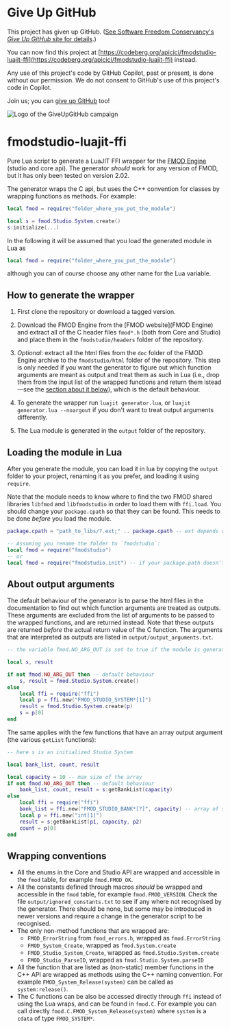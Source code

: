 # Give Up GitHub

This project has given up GitHub.  ([See Software Freedom Conservancy's *Give Up  GitHub* site for details](https://GiveUpGitHub.org).)

You can now find this project at [https://codeberg.org/apicici/fmodstudio-luajit-ffi](https://codeberg.org/apicici/fmodstudio-luajit-ffi) instead.

Any use of this project's code by GitHub Copilot, past or present, is done without our permission.  We do not consent to GitHub's use of this project's code in Copilot.

Join us; you can [give up GitHub](https://GiveUpGitHub.org) too!

![Logo of the GiveUpGitHub campaign](https://sfconservancy.org/img/GiveUpGitHub.png)

# fmodstudio-luajit-ffi
Pure Lua script to generate a LuaJIT FFI wrapper for the [FMOD Engine](https://fmod.com/) (studio and core api). The generator *should* work for any version of FMOD, but it has only been tested on version 2.02.

The generator wraps the C api, but uses the C++ convention for classes by wrapping functions as methods. For example:
```lua
local fmod = require("folder_where_you_put_the_module")

local s = fmod.Studio.System.create()
s:initialize(...)
```
In the following it will be assumed that you load the generated module in Lua as
```lua
local fmod = require("folder_where_you_put_the_module")
```
although you can of course choose any other name for the Lua variable.

## How to generate the wrapper
1. First clone the repository or download a tagged version.
2. Download the FMOD Engine from the [FMOD website](FMOD Engine) and extract all of the C header files `fmod*.h` (both from Core and Studio) and place them in the `fmodstudio/headers` folder of the repository.
3. *Optional*: extract all the html files from the `doc` folder of the FMOD Engine archive to the `fmodstudio/html` folder of the repository. This step is only needed if you want the generator to figure out which function arguments are meant as output and treat them as such in Lua (i.e., drop them from the input list of the wrapped functions and return them istead—see the [section about it below](#about-output-arguments)), which is the default behaviour.
4. To generate the wrapper run
```luajit generator.lua```,
or
```luajit generator.lua --noargout```
if you don't want to treat output arguments differently.

5. The Lua module is generated in the `output` folder of the repository.

## Loading the module in Lua
After you generate the module, you can load it in lua by copying the `output` folder to your project, renaming it as you prefer, and loading it using `require`.

Note that the module needs to know where to find the two FMOD shared libraries `libfmod` and `libfmodstudio` in order to load them with `ffi.load`. You should change your `package.cpath` so that they can be found. This needs to be done *before* you load the module.
```lua
package.cpath = "path_to_libs/?.ext;" .. package.cpath -- ext depends on OS (so, dll, dylib)

-- Assuming you rename the folder to `fmodstudio`:
local fmod = require("fmodstudio")
-- or
local fmod = require("fmodstudio.init") -- if your package.path doesn't have "./?/init.lua"
```

## About output arguments

The default behaviour of the generator is to parse the html files in the documentation to find out which function arguments are treated as outputs. These arguments are excluded from the list of arguments to be passed to the wrapped functions, and are returned instead. Note that these outputs are returned *before* the actual return value of the C function. The arguments that are interpreted as outputs are listed in `output/output_arguments.txt`.
```lua
-- the variable fmod.NO_ARG_OUT is set to true if the module is generated with the --noargout option

local s, result

if not fmod.NO_ARG_OUT then -- default behaviour
    s, result = fmod.Studio.System.create()
else
    local ffi = require("ffi")
    local p = ffi.new("FMOD_STUDIO_SYSTEM*[1]")
    result = fmod.Studio.System.create(p)
    s = p[0]
end
```
The same applies with the few functions that have an array output argument (the various `getList` functions):
```lua
-- here s is an initialized Studio System

local bank_list, count, result

local capacity = 10 -- max size of the array
if not fmod.NO_ARG_OUT then -- default behaviour
    bank_list, count, result = s:getBankList(capacity)
else
    local ffi = require("ffi")
    bank_list = ffi.new("FMOD_STUDIO_BANK*[?]", capacity) -- array of size "capacity"
    local p = ffi.new("int[1]")
    result = s:getBankList(p1, capacity, p2)
    count = p[0]
end
```

## Wrapping conventions
* All the enums in the Core and Studio API are wrapped and accessible in the `fmod` table, for example `fmod.FMOD_OK`.
* All the constants defined through macros *should* be wrapped and accessible in the `fmod` table, for example `fmod.FMOD_VERSION`. Check the file `output/ignored_constants.txt` to see if any where not recognised by the generator. There should be none, but some may be introduced in newer versions and require a change in the generator script to be recognised.
* The only non-method functions that are wrapped are:
    * `FMOD_ErrorString` from `fmod_errors.h`, wrapped as `fmod.ErrorString`
    * `FMOD_System_Create`, wrapped as `fmod.System.create`
    * `FMOD_Studio_System_Create`, wrapped as `fmod.Studio.System.create`
    * `FMOD_Studio_ParseID`, wrapped as `fmod.Studio.System.parseID`
* All the function that are listed as (non-static) member functions in the C++ API are wrapped as methods using the C++ naming convention. For example `FMOD_System_Release(system)` can be called as `system:release()`.
* The C functions can be also be accessed directly through `ffi` instead of using the Lua wraps, and can be found in `fmod.C`. For example you can call directly `fmod.C.FMOD_System_Release(system)` where `system` is a `cdata` of type `FMOD_SYSTEM*`.






